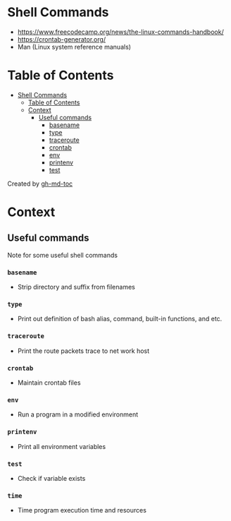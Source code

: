 # Shell Commands
- https://www.freecodecamp.org/news/the-linux-commands-handbook/
- https://crontab-generator.org/
- Man (Linux system reference manuals)

Table of Contents
=================

* [Shell Commands](#shell-commands)
   * [Table of Contents](#table-of-contents)
   * [Context](#context)
      * [Useful commands](#useful-commands)
         * [basename](#basename)
         * [type](#type)
         * [traceroute](#traceroute)
         * [crontab](#crontab)
         * [env](#env)
         * [printenv](#printenv)
         * [test](#test)

Created by [gh-md-toc](https://github.com/ekalinin/github-markdown-toc)

# Context

## Useful commands
Note for some useful shell commands

### `basename`
- Strip directory and suffix from filenames

### `type`
- Print out definition of bash alias, command, built-in functions, and etc.

### `traceroute`
- Print the route packets trace to net work host

### `crontab`
- Maintain crontab files

### `env`
- Run a program in a modified environment

### `printenv`
- Print all environment variables

### `test`
- Check if variable exists

### `time`
- Time program execution time and resources
